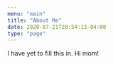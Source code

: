 ```yaml
---
menu: "main"
title: "About Me"
date: 2020-07-21T20:54:13-04:00
type: "page"
---
```


I have yet to fill this in.  Hi mom!